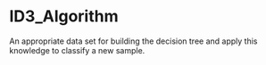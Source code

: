 # ID3_Algorithm
An appropriate data set for building the decision tree and apply this knowledge to classify a new sample.
